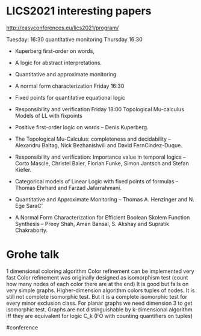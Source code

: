 # LICS2021 interesting papers

http://easyconferences.eu/lics2021/program/

Tuesday: 16:30 quantitative monitoring
Thursday 16:30 
* Kuperberg first-order on words, 
* A logic for abstract interpretations.
* Quantitative and approximate monitoring
* A normal form characterization
Friday 16:30
* Fixed points for quantitative equational logic
* Responsibility and verification
Friday 18:00
Topological Mu-calculus
Models of LL with fixpoints


* Positive first-order logic on words – Denis Kuperberg.
* The Topological Mu-Calculus: completeness and decidability – Alexandru Baltag, Nick Bezhanishvili and David FernCindez-Duque.
* Responsibility and verification: Importance value in temporal logics – Corto Mascle, Christel Baier, Florian Funke, Simon Jantsch and Stefan Kiefer.
* Categorical models of Linear Logic with fixed points of formulas – Thomas Ehrhard and Farzad Jafarrahmani.
* Quantitative and Approximate Monitoring – Thomas A. Henzinger and N. Ege SaraC’
* A Normal Form Characterization for Efficient Boolean Skolem Function Synthesis – Preey Shah, Aman Bansal, S. Akshay and Supratik Chakraborty.
  

# Grohe talk
1 dimensional coloring algorithm
Color refinement can be implemented very fast
Color refinement was originally designed as isomorphism test (count how many
nodes of each color there are at the end)
It is good but fails on very simple graphs.
Higher-dimension algorithm colors tuples of nodes. It is still not complete
isomorphic test. But it is a complete isomorphic test for every minor exclusion
class. For planar graphs we need dimension 3 to get isomorphic test.
Graphs are not distinguishable by k-dimensional algorithm iff they are
equivalent for logic C_k (FO with counting quantifiers on tuples)



#conference